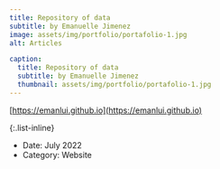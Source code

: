 ```yaml
---
title: Repository of data
subtitle: by Emanuelle Jimenez
image: assets/img/portfolio/portafolio-1.jpg
alt: Articles

caption:
  title: Repository of data
  subtitle: by Emanuelle Jimenez
  thumbnail: assets/img/portfolio/portafolio-1.jpg
---
```

[https://emanlui.github.io](https://emanlui.github.io)

{:.list-inline}
- Date: July 2022 
- Category: Website

